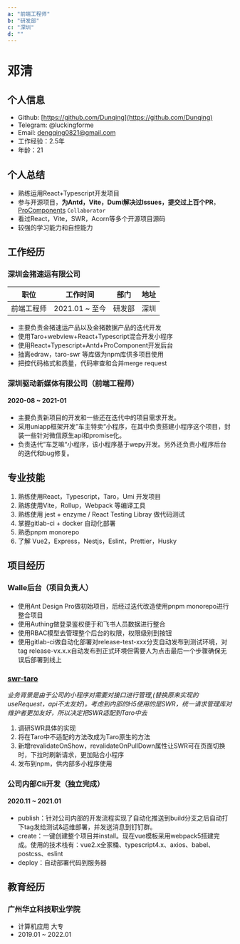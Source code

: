```yaml
---
a: "前端工程师"
b: "研发部"
c: "深圳"
d: ""
---
```


# 邓清

## 个人信息

- Github: [https://github.com/Dunqing](https://github.com/Dunqing)
- Telegram: @luckingforme
- Email: dengqing0821@gmail.com
- 工作经验：2.5年
- 年龄：21

## 个人总结

- 熟练运用React+Typescript开发项目
- 参与开源项目，**为Antd，Vite，Dumi解决过Issues，提交过上百个PR**，[ProComponents](https://github.com/ant-design/pro-components) `Collaborator`
- 看过React，Vite，SWR，Acorn等多个开源项目源码
- 较强的学习能力和自控能力

## 工作经历

### 深圳金猪速运有限公司

|职位|工作时间|部门|地址|
|:----:|:----:|:----:|:----:|
|前端工程师|2021.01 ~ 至今|研发部|深圳|

- 主要负责金猪速运产品以及金猪数据产品的迭代开发
- 使用Taro+webview+React+Typescript混合开发小程序
- 使用React+Typescript+Antd+ProComponent开发后台
- 抽离edraw，taro-swr 等库做为npm库供多项目使用
- 把控代码格式和质量，代码审查和合并merge request

### 深圳驱动新媒体有限公司（前端工程师）

#### 2020-08 ~ 2021-01

- 主要负责新项目的开发和一些还在迭代中的项目需求开发。
- 采用uniapp框架开发”车主特卖“小程序，在其中负责搭建小程序这个项目，封装一些针对微信原生api和promise化。
- 负责迭代”车芝嘛“小程序，该小程序基于wepy开发。另外还负责小程序后台的迭代和bug修复。

## 专业技能
1. 熟练使用React，Typescript，Taro，Umi 开发项目
2. 熟练使用Vite，Rollup，Webpack 等编译工具
3. 熟练使用 jest + enzyme / React Testing Libray 做代码测试
4. 掌握gitlab-ci + docker 自动化部署
5. 熟悉pnpm monorepo
6. 了解 Vue2，Express，Nestjs，Eslint，Prettier，Husky

## 项目经历

### Walle后台（项目负责人）


#### 

- 使用Ant Design Pro做初始项目，后经过迭代改造使用pnpm monorepo进行整合项目
- 使用Authing做登录鉴权便于和飞书人员数据进行整合
- 使用RBAC模型去管理整个后台的权限，权限级别到按钮
- 使用gitlab-ci做自动化部署对release-test-xxx分支自动发布到测试环境，对tag release-vx.x.x自动发布到正式环境但需要人为点击最后一个步骤确保无误后部署到线上

### [swr-taro](https://www.npmjs.com/package/taro-swr)

*业务背景是由于公司的小程序对需要对接口进行管理,(替换原来实现的useRequest，api不太友好)。考虑到内部的H5使用的是SWR，统一请求管理库对维护者更加友好，所以决定把SWR适配到Taro中去*

1. 调研SWR具体的实现
2. 将在Taro中不适配的方法改成为Taro原生的方法
3. 新增revalidateOnShow，revalidateOnPullDown属性让SWR可在页面切换时，下拉时刷新请求，更加贴合小程序
4. 发布到npm，供内部多小程序使用

### 公司内部Cli开发（独立完成）

#### 2020.11 ~ 2021.01

- publish：针对公司内部的开发流程实现了自动化推送到build分支之后自动打下tag发给测试&运维部署，并发送消息到钉钉群。
- create：一键创建整个项目并install。现在vue模板采用webpack5搭建完成。使用的技术栈有：vue2.x全家桶、typescript4.x、axios、babel、postcss、eslint
- deploy：自动部署代码到服务器

## 教育经历

### 广州华立科技职业学院 

- 计算机应用 大专
- 2019.01 ~ 2022.01

